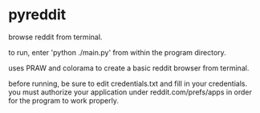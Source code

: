 # pyreddit
browse reddit from terminal.

to run, enter 'python ./main.py' from within the program directory.

uses PRAW and colorama to create a basic reddit browser from terminal.

before running, be sure to edit credentials.txt and fill in your credentials. you must authorize your application under
reddit.com/prefs/apps in order for the program to work properly.
